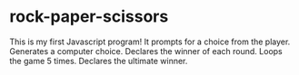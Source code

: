 # rock-paper-scissors
This is my first Javascript program!
It prompts for a choice from the player.
Generates a computer choice.
Declares the winner of each round.
Loops the game 5 times.
Declares the ultimate winner.
